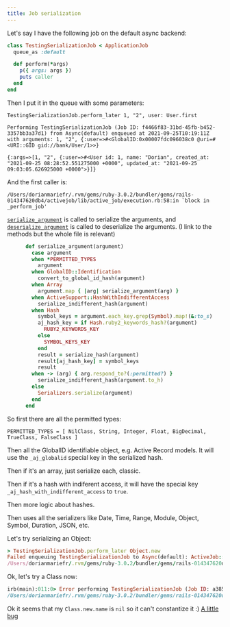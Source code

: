 ```yaml
---
title: Job serialization
---
```


Let's say I have the following job on the default async backend:

```ruby
class TestingSerializationJob < ApplicationJob
  queue_as :default

  def perform(*args)
    p({ args: args })
    puts caller
  end
end
```

Then I put it in the queue with some parameters:

```
TestingSerializationJob.perform_later 1, "2", user: User.first
```

```
Performing TestingSerializationJob (Job ID: f4466f83-31bd-45fb-b452-3357bb3a37d1) from Async(default) enqueued at 2021-09-25T10:19:11Z with arguments: 1, "2", {:user=>#<GlobalID:0x00007fdc096038c0 @uri=#<URI::GID gid://bank/User/1>>}
```

```
{:args=>[1, "2", {:user=>#<User id: 1, name: "Dorian", created_at: "2021-09-25 08:28:52.551275000 +0000", updated_at: "2021-09-25 09:03:05.626925000 +0000">}]}
```

And the first caller is:

```
/Users/dorianmariefr/.rvm/gems/ruby-3.0.2/bundler/gems/rails-014347620db4/activejob/lib/active_job/execution.rb:58:in `block in _perform_job'
```

[`serialize_argument`](https://github.com/rails/rails/blob/014347620db4b063e63caf3914f1737cd87bf5d5/activejob/lib/active_job/arguments.rb#L94-L119) is called to serialize the arguments, and [`deserialize_argument`](https://github.com/rails/rails/blob/014347620db4b063e63caf3914f1737cd87bf5d5/activejob/lib/active_job/arguments.rb#L121-L140) is called to deserialize the arguments. (I link to the methods but the whole file is relevant)

```ruby
      def serialize_argument(argument)
        case argument
        when *PERMITTED_TYPES
          argument
        when GlobalID::Identification
          convert_to_global_id_hash(argument)
        when Array
          argument.map { |arg| serialize_argument(arg) }
        when ActiveSupport::HashWithIndifferentAccess
          serialize_indifferent_hash(argument)
        when Hash
          symbol_keys = argument.each_key.grep(Symbol).map!(&:to_s)
          aj_hash_key = if Hash.ruby2_keywords_hash?(argument)
            RUBY2_KEYWORDS_KEY
          else
            SYMBOL_KEYS_KEY
          end
          result = serialize_hash(argument)
          result[aj_hash_key] = symbol_keys
          result
        when -> (arg) { arg.respond_to?(:permitted?) }
          serialize_indifferent_hash(argument.to_h)
        else
          Serializers.serialize(argument)
        end
      end
```

So first there are all the permitted types:

```
PERMITTED_TYPES = [ NilClass, String, Integer, Float, BigDecimal, TrueClass, FalseClass ]
```

Then all the GlobalID identifiable object, e.g. Active Record models. It will use the `_aj_globalid` special key in the serialized hash.

Then if it's an array, just serialize each, classic.

Then if it's a hash with indiferent access, it will have the special key `_aj_hash_with_indifferent_access` to `true`.

Then more logic about hashes.

Then uses all the serializers like Date, Time, Range, Module, Object, Symbol, Duration, JSON, etc.

Let's try serializing an Object:

```ruby
> TestingSerializationJob.perform_later Object.new
Failed enqueuing TestingSerializationJob to Async(default): ActiveJob::SerializationError (Unsupported argument type: Object)
/Users/dorianmariefr/.rvm/gems/ruby-3.0.2/bundler/gems/rails-014347620db4/activejob/lib/active_job/serializers.rb:31:in `serialize': Unsupported argument type: Object (ActiveJob::SerializationError)
```

Ok, let's try a Class now:

```ruby
irb(main):011:0> Error performing TestingSerializationJob (Job ID: a3855938-77dd-4e3a-b882-35903e995f87) from Async(default) in 1.35ms: ActiveJob::DeserializationError (Error while trying to deserialize arguments: undefined method `constantize' for nil:NilClass):
/Users/dorianmariefr/.rvm/gems/ruby-3.0.2/bundler/gems/rails-014347620db4/activejob/lib/active_job/serializers/module_serializer.rb:11:in `deserialize'
```

Ok it seems that my `Class.new.name` is `nil` so it can't constantize it :) [A little bug](https://github.com/rails/rails/issues/43306)
